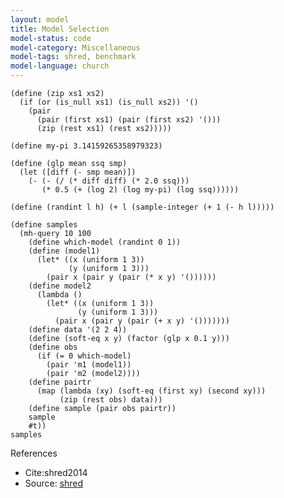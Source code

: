 ```yaml
---
layout: model
title: Model Selection
model-status: code
model-category: Miscellaneous
model-tags: shred, benchmark
model-language: church
---
```


    (define (zip xs1 xs2) 
      (if (or (is_null xs1) (is_null xs2)) '() 
        (pair 
          (pair (first xs1) (pair (first xs2) '()))
          (zip (rest xs1) (rest xs2)))))
    
    (define my-pi 3.14159265358979323)
    
    (define (glp mean ssq smp)
      (let ([diff (- smp mean)])
        (- (- (/ (* diff diff) (* 2.0 ssq)))
           (* 0.5 (+ (log 2) (log my-pi) (log ssq))))))
    
    (define (randint l h) (+ l (sample-integer (+ 1 (- h l)))))
    
    (define samples
      (mh-query 10 100
        (define which-model (randint 0 1))
        (define (model1)
          (let* ((x (uniform 1 3))
                 (y (uniform 1 3)))
            (pair x (pair y (pair (* x y) '())))))
        (define model2
          (lambda ()
            (let* ((x (uniform 1 3))
                   (y (uniform 1 3)))
              (pair x (pair y (pair (+ x y) '()))))))
        (define data '(2 2 4))
        (define (soft-eq x y) (factor (glp x 0.1 y)))
        (define obs
          (if (= 0 which-model)
            (pair 'm1 (model1))
            (pair 'm2 (model2))))
        (define pairtr
          (map (lambda (xy) (soft-eq (first xy) (second xy)))
               (zip (rest obs) data)))
        (define sample (pair obs pairtr)) 
        sample 
        #t))
    samples
    
References

- Cite:shred2014
- Source: [shred](https://github.com/LFY/shred/tree/master/benchmarks/model-selection.ss)
